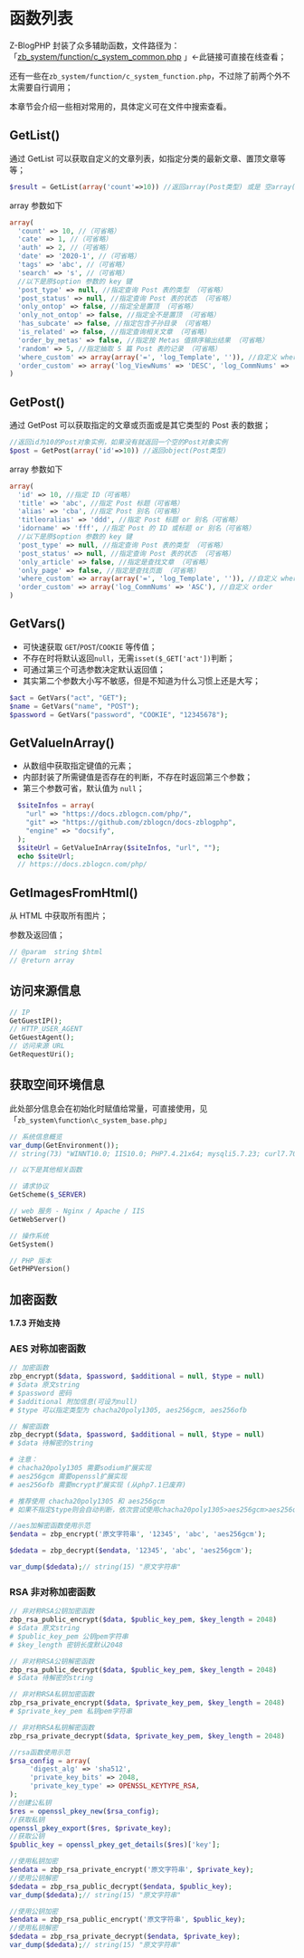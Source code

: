 # 函数列表

Z-BlogPHP 封装了众多辅助函数，文件路径为：「[zb_system/function/c_system_common.php](https://github1s.com/zblogcn/zblogphp/blob/master/zb_system/function/c_system_common.php "zb_system/function/c_system_common.php - GitHub1s") 」←此链接可直接在线查看；

还有一些在`zb_system/function/c_system_function.php`，不过除了前两个外不太需要自行调用；

本章节会介绍一些相对常用的，具体定义可在文件中搜索查看。

## GetList()

通过 GetList 可以获取自定义的文章列表，如指定分类的最新文章、置顶文章等等；

```php
$result = GetList(array('count'=>10)) //返回array(Post类型) 或是 空array()
```

array 参数如下
```php
array(
  'count' => 10, //（可省略）
  'cate' => 1, //（可省略）
  'auth' => 2, //（可省略）
  'date' => '2020-1', //（可省略）
  'tags' => 'abc', //（可省略）
  'search' => 's', //（可省略）
  //以下是原$option 参数的 key 键
  'post_type' => null, //指定查询 Post 表的类型 （可省略）
  'post_status' => null, //指定查询 Post 表的状态 （可省略）
  'only_ontop' => false, //指定全是置顶 （可省略）
  'only_not_ontop' => false, //指定全不是置顶 （可省略）
  'has_subcate' => false, //指定包含子孙目录 （可省略）
  'is_related' => false, //指定查询相关文章 （可省略）
  'order_by_metas' => false, //指定按 Metas 值排序输出结果 （可省略）
  'random' => 5, //指定抽取 5 篇 Post 表的记录 （可省略）
  'where_custom' => array(array('=', 'log_Template', '')), //自定义 where
  'order_custom' => array('log_ViewNums' => 'DESC', 'log_CommNums' => 'ASC'), //自定义 order
)
```

## GetPost()

通过 GetPost 可以获取指定的文章或页面或是其它类型的 Post 表的数据；

```php
//返回id为10的Post对象实例，如果没有就返回一个空的Post对象实例
$post = GetPost(array('id'=>10)) //返回object(Post类型)
```

array 参数如下
```php
array(
  'id' => 10, //指定 ID（可省略）
  'title' => 'abc', //指定 Post 标题（可省略）
  'alias' => 'cba', //指定 Post 别名（可省略）
  'titleoralias' => 'ddd', //指定 Post 标题 or 别名（可省略）
  'idorname' => 'fff', //指定 Post 的 ID 或标题 or 别名（可省略）
  //以下是原$option 参数的 key 键
  'post_type' => null, //指定查询 Post 表的类型 （可省略）
  'post_status' => null, //指定查询 Post 表的状态 （可省略）
  'only_article' => false, //指定是查找文章 （可省略）
  'only_page' => false, //指定是查找页面 （可省略）
  'where_custom' => array(array('=', 'log_Template', '')), //自定义 where
  'order_custom' => array('log_CommNums' => 'ASC'), //自定义 order
)
```

## GetVars()

- 可快速获取 `GET`/`POST`/`COOKIE` 等传值；
- 不存在时将默认返回`null`，无需`isset($_GET['act'])`判断；
- 可通过第三个可选参数决定默认返回值；
- 其实第二个参数大小写不敏感，但是不知道为什么习惯上还是大写；

```php
$act = GetVars("act", "GET");
$name = GetVars("name", "POST");
$password = GetVars("password", "COOKIE", "12345678");
```

## GetValueInArray()

- 从数组中获取指定键值的元素；
- 内部封装了所需键值是否存在的判断，不存在时返回第三个参数；
- 第三个参数可省，默认值为 `null`；

```php
  $siteInfos = array(
    "url" => "https://docs.zblogcn.com/php/",
    "git" => "https://github.com/zblogcn/docs-zblogphp",
    "engine" => "docsify",
  );
  $siteUrl = GetValueInArray($siteInfos, "url", "");
  echo $siteUrl;
  // https://docs.zblogcn.com/php/
```

## GetImagesFromHtml()

从 HTML 中获取所有图片；

参数及返回值；

```php
// @param  string $html
// @return array
```

## 访问来源信息

```php
// IP
GetGuestIP();
// HTTP_USER_AGENT
GetGuestAgent();
// 访问来源 URL
GetRequestUri();
```

## 获取空间环境信息

此处部分信息会在初始化时赋值给常量，可直接使用，见「`zb_system\function\c_system_base.php`」

```php
// 系统信息概览
var_dump(GetEnvironment());
// string(73) "WINNT10.0; IIS10.0; PHP7.4.21x64; mysqli5.7.23; curl7.70.0; OpenSSL1.1.1k"

// 以下是其他相关函数

// 请求协议
GetScheme($_SERVER)

// web 服务 - Nginx / Apache / IIS
GetWebServer()

// 操作系统
GetSystem()

// PHP 版本
GetPHPVersion()

```

## 加密函数

**1.7.3 开始支持**

### AES 对称加密函数

```php
// 加密函数
zbp_encrypt($data, $password, $additional = null, $type = null)
# $data 原文string
# $password 密码
# $additional 附加信息(可设为null)
# $type 可以指定类型为 chacha20poly1305, aes256gcm, aes256ofb

// 解密函数
zbp_decrypt($data, $password, $additional = null, $type = null)
# $data 待解密的string

# 注意：
# chacha20poly1305 需要sodium扩展实现
# aes256gcm 需要openssl扩展实现
# aes256ofb 需要mcrypt扩展实现 (从php7.1已废弃)

# 推荐使用 chacha20poly1305 和 aes256gcm
# 如果不指定$type则会自动判断，依次尝试使用chacha20poly1305>aes256gcm>aes256ofb
```

```php
//aes加解密函数使用示范
$endata = zbp_encrypt('原文字符串', '12345', 'abc', 'aes256gcm');

$dedata = zbp_decrypt($endata, '12345', 'abc', 'aes256gcm');

var_dump($dedata);// string(15) "原文字符串"
```

### RSA 非对称加密函数
```php
// 非对称RSA公钥加密函数
zbp_rsa_public_encrypt($data, $public_key_pem, $key_length = 2048)
# $data 原文string
# $public_key_pem 公钥pem字符串
# $key_length 密钥长度默认2048

// 非对称RSA公钥解密函数
zbp_rsa_public_decrypt($data, $public_key_pem, $key_length = 2048)
# $data 待解密的string

// 非对称RSA私钥加密函数
zbp_rsa_private_encrypt($data, $private_key_pem, $key_length = 2048)
# $private_key_pem 私钥pem字符串

// 非对称RSA私钥解密函数
zbp_rsa_private_decrypt($data, $private_key_pem, $key_length = 2048)
```

```php
//rsa函数使用示范
$rsa_config = array(
     'digest_alg' => 'sha512',
     'private_key_bits' => 2048,
     'private_key_type' => OPENSSL_KEYTYPE_RSA,
);
//创建公私钥
$res = openssl_pkey_new($rsa_config);
//获取私钥
openssl_pkey_export($res, $private_key);
//获取公钥
$public_key = openssl_pkey_get_details($res)['key'];

//使用私钥加密
$endata = zbp_rsa_private_encrypt('原文字符串', $private_key);
//使用公钥解密
$dedata = zbp_rsa_public_decrypt($endata, $public_key);
var_dump($dedata);// string(15) "原文字符串"

//使用公钥加密
$endata = zbp_rsa_public_encrypt('原文字符串', $public_key);
//使用私钥解密
$dedata = zbp_rsa_private_decrypt($endata, $private_key);
var_dump($dedata);// string(15) "原文字符串"

```
